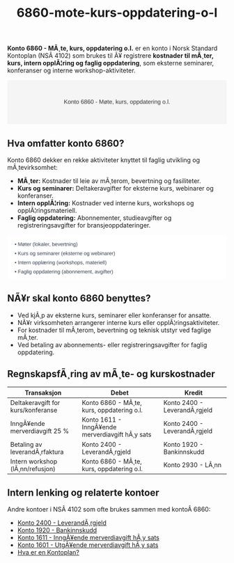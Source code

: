﻿---
title: "6860-mote-kurs-oppdatering-o-l"
meta_title: "6860-mote-kurs-oppdatering-o-l"
meta_description: "**Konto 6860 - MÃ¸te, kurs, oppdatering o.l.** er en konto i Norsk Standard Kontoplan (NSÂ 4102) som brukes til Ã¥ registrere **kostnader til mÃ¸ter, kurs, inte..."
slug: 6860-mote-kurs-oppdatering-o-l
type: blog
layout: pages/single
---

**Konto 6860 - MÃ¸te, kurs, oppdatering o.l.** er en konto i Norsk Standard Kontoplan (NSÂ 4102) som brukes til Ã¥ registrere **kostnader til mÃ¸ter, kurs, intern opplÃ¦ring og faglig oppdatering**, som eksterne seminarer, konferanser og interne workshop-aktiviteter.

![Illustrasjon av konto 6860 - MÃ¸te, kurs, oppdatering o.l.](6860-mote-kurs-oppdatering-o-l-image.svg)

## Hva omfatter konto 6860?

Konto 6860 dekker en rekke aktiviteter knyttet til faglig utvikling og mÃ¸tevirksomhet:

* **MÃ¸ter:** Kostnader til leie av mÃ¸terom, bevertning og fasiliteter.
* **Kurs og seminarer:** Deltakeravgifter for eksterne kurs, webinarer og konferanser.
* **Intern opplÃ¦ring:** Kostnader ved interne kurs, workshops og opplÃ¦ringsmateriell.
* **Faglig oppdatering:** Abonnementer, studieavgifter og registreringsavgifter for bransjeoppdateringer.

![Typer mÃ¸te, kurs og oppdatering](mote-kurs-typer.svg)

## NÃ¥r skal konto 6860 benyttes?

* Ved kjÃ¸p av eksterne kurs, seminarer eller konferanser for ansatte.
* NÃ¥r virksomheten arrangerer interne kurs eller opplÃ¦ringsaktiviteter.
* For kostnader til mÃ¸terom, bevertning og teknisk utstyr ved faglige mÃ¸ter.
* Ved betaling av abonnements- eller registreringsavgifter for faglig oppdatering.

## RegnskapsfÃ¸ring av mÃ¸te- og kurskostnader

| Transaksjon                             | Debet                                      | Kredit                       |
|-----------------------------------------|--------------------------------------------|------------------------------|
| Deltakeravgift for kurs/konferanse      | Konto 6860 - MÃ¸te, kurs, oppdatering o.l.  | Konto 2400 - LeverandÃ¸rgjeld |
| InngÃ¥ende merverdiavgift 25 %           | Konto 1611 - InngÃ¥ende merverdiavgift hÃ¸y sats | Konto 2400 - LeverandÃ¸rgjeld |
| Betaling av leverandÃ¸rfaktura           | Konto 2400 - LeverandÃ¸rgjeld               | Konto 1920 - Bankinnskudd    |
| Intern workshop (lÃ¸nn/refusjon)         | Konto 6860 - MÃ¸te, kurs, oppdatering o.l.  | Konto 2930 - LÃ¸nn            |

## Intern lenking og relaterte kontoer

Andre kontoer i NSÂ 4102 som ofte brukes sammen med kontoÂ 6860:

* [Konto 2400 - LeverandÃ¸rgjeld](/blogs/kontoplan/2400-leverandorgjeld "Konto 2400 - LeverandÃ¸rgjeld")
* [Konto 1920 - Bankinnskudd](/blogs/kontoplan/1920-bankinnskudd "Konto 1920 - Bankinnskudd")
* [Konto 1611 - InngÃ¥ende merverdiavgift hÃ¸y sats](/blogs/kontoplan/1611-inngaaende-merverdiavgift-hoy-sats "Konto 1611 - InngÃ¥ende merverdiavgift hÃ¸y sats")
* [Konto 1601 - UtgÃ¥ende merverdiavgift hÃ¸y sats](/blogs/kontoplan/1601-utgaende-merverdiavgift-hoy-sats "Konto 1601 - UtgÃ¥ende merverdiavgift hÃ¸y sats")
* [Hva er en Kontoplan?](/blogs/regnskap/hva-er-kontoplan "Hva er en Kontoplan? Komplett Guide til Kontoplaner i Norsk Regnskap")
